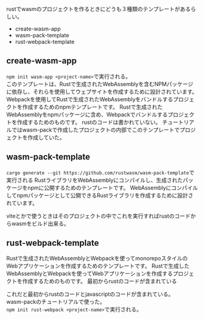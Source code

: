 rustでwasmのプロジェクトを作るときにどうも３種類のテンプレートがあるらしい。

- create-wasm-app
- wasm-pack-template
- rust-webpack-template
## create-wasm-app
`npm init wasm-app <project-name>`で実行される。  
このテンプレートは、Rustで生成されたWebAssemblyを含むNPMパッケージに依存し、それらを使用してウェブサイトを作成するために設計されています。
Webpackを使用してRustで生成されたWebAssemblyをバンドルするプロジェクトを作成するためのnpmテンプレートです。
Rustで生成されたWebAssemblyをnpmパッケージに含め、Webpackでバンドルするプロジェクトを作成するためのものです。
rustのコードは書かれていない。
チュートリアルではwasm-packで作成したプロジェクトの内部でこのテンプレートでプロジェクトを作成していた。
## wasm-pack-template
`cargo generate --git https://github.com/rustwasm/wasm-pack-template`で実行される
RustライブラリをWebAssemblyにコンパイルし、生成されたパッケージをnpmに公開するためのテンプレートです。
WebAssemblyにコンパイルしてnpmパッケージとして公開できるRustライブラリを作成するために設計されています。

viteとかで使うときはそのプロジェクトの中でこれを実行すればrustのコードからwasmをビルド出来る。
## rust-webpack-template
Rustで生成されたWebAssemblyとWebpackを使ってmonorepoスタイルのWebアプリケーションを作成するためのテンプレートです。
Rustで生成したWebAssemblyとWebpackを使ってWebアプリケーションを作成するプロジェクトを作成するためのものです。 
最初からrustのコードが含まれている

これだと最初からrustのコードとjavascriptのコードが含まれている。  
wasm-packのチュートリアルで使った。  
`npm init rust-webpack <project-name>`で実行される。